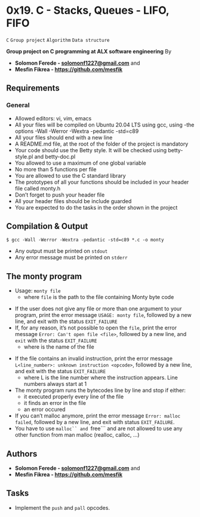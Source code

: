 # 0x19. C - Stacks, Queues - LIFO, FIFO
```C``` ```Group project``` ```Algorithm``` ```Data structure```

**Group project on C programming at ALX software engineering**
By
- **Solomon Ferede - solomonf1227@gmail.com** and
- **Mesfin Fikrea - https://github.com/mesfik**
## Requirements
### General
- Allowed editors: vi, vim, emacs
- All your files will be compiled on Ubuntu 20.04 LTS using gcc, using -the options -Wall -Werror -Wextra -pedantic -std=c89
- All your files should end with a new line
- A README.md file, at the root of the folder of the project is mandatory
- Your code should use the Betty style. It will be checked using betty-style.pl and betty-doc.pl
- You allowed to use a maximum of one global variable
- No more than 5 functions per file
- You are allowed to use the C standard library
- The prototypes of all your functions should be included in your header file called monty.h
- Don’t forget to push your header file
- All your header files should be include guarded
- You are expected to do the tasks in the order shown in the project


## Compilation & Output
```$ gcc -Wall -Werror -Wextra -pedantic -std=c89 *.c -o monty```
- Any output must be printed on ```stdout```
- Any error message must be printed on ```stderr```

## The monty program

- Usage: ```monty file```
	- where ```file``` is the path to the file containing Monty byte code
* If the user does not give any file or more than one argument to your program, print the error message ```USAGE: monty file```, followed by a new line, and exit with the status ```EXIT_FAILURE```
* If, for any reason, it’s not possible to open the ```file```, print the error message ```Error: Can't open file <file>```, followed by a new line, and ```exit``` with the status ```EXIT_FAILURE```
	- where <file> is the name of the file
- If the file contains an invalid instruction, print the error message ```L<line_number>: unknown instruction <opcode>```, followed by a new line, and exit with the status ```EXIT_FAILURE```
	- where L is the line number where the instruction appears.
Line numbers always start at 1
- The monty program runs the bytecodes line by line and stop if either:
	- it executed properly every line of the file
	- it finds an error in the file
	- an error occured
- If you can’t malloc anymore, print the error message ```Error: malloc failed```, followed by a new line, and exit with status ```EXIT_FAILURE```.
- You have to use ```malloc`` and ```free``` and are not allowed to use any other function from man malloc (realloc, calloc, …)

## Authors
- **Solomon Ferede - solomonf1227@gmail.com** and
- **Mesfin Fikrea - https://github.com/mesfik**
## Tasks
- Implement the ```push``` and ```pall``` opcodes.
